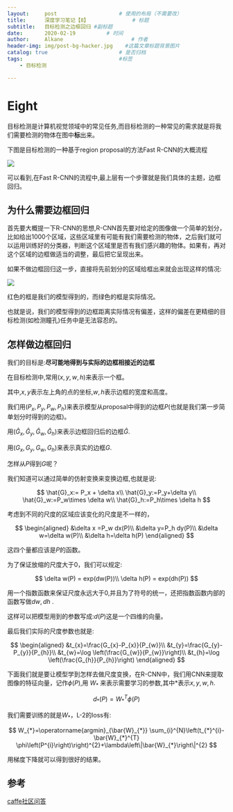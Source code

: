 ```yaml
---
layout:     post                    # 使用的布局（不需要改）
title:      深度学习笔记【8】              # 标题 
subtitle:   目标检测之边框回归 #副标题
date:       2020-02-19          # 时间
author:     Alkane                      # 作者
header-img: img/post-bg-hacker.jpg    #这篇文章标题背景图片
catalog: true                       # 是否归档
tags:                               #标签
    - 目标检测

---
```




# Eight

目标检测是计算机视觉领域中的常见任务,而目标检测的一种常见的需求就是将我们需要检测的物体在图中**标**出来。



下图是目标检测的一种基于region proposal的方法Fast R-CNN的大概流程



![](https://d2l.ai/_images/fast-rcnn.svg)



可以看到,在Fast R-CNN的流程中,最上层有一个步骤就是我们具体的主题，边框回归。



## 为什么需要边框回归

首先要大概提一下R-CNN的思想,R-CNN首先要对给定的图像做一个简单的划分，比如给出1000个区域，这些区域里有可能有我们需要检测的物体，之后我们就可以运用训练好的分类器，判断这个区域里是否有我们感兴趣的物体。如果有，再对这个区域的边框做适当的调整，最后把它呈现出来。



如果不做边框回归这一步，直接将先前划分的区域给框出来就会出现这样的情况:



![](https://pic.downk.cc/item/5e4cec2248b86553ee915a38.jpg)



红色的框是我们的模型得到的，而绿色的框是实际情况。



也就是说，我们的模型得到的边框距离实际情况有偏差，这样的偏差在更精细的目标检测(如检测瞳孔)任务中是无法容忍的。



## 怎样做边框回归

我们的目标是:**尽可能地得到与实际的边框相接近的边框**



在目标检测中,常用$(x,y,w,h)$来表示一个框。



其中,$x,y$表示左上角的点的坐标,$w,h$表示边框的宽度和高度。



我们用$(P_x,P_y,P_w,P_h)$来表示模型从proposal中得到的边框$P$(也就是我们第一步简单划分时得到的边框)。



用$(\hat{G}_x,\hat{G}_y,\hat{G}_w,\hat{G}_h)$来表示边框回归后的边框$\hat{G}$.



用$(G_x,G_y,G_w,G_h)$来表示真实的边框$G$.



怎样从$P$得到$G$呢？



我们知道可以通过简单的仿射变换来变换边框,也就是说:


$$
\hat{G}_x:= P_x + \delta x\\
\hat{G}_y:=P_y+\delta y\\
\hat{G}_w:=P_w\times \delta w\\
\hat{G}_h:=P_h\times \delta h
$$


考虑到不同的尺度的区域应该变化的尺度是不一样的，


$$
\begin{aligned}
&\delta x =P_w dx(P)\\
&\delta y=P_h dy(P)\\
&\delta w=\delta w(P)\\
&\delta h=\delta h(P)
\end{aligned}
$$


这四个量都应该是$P$的函数。



为了保证放缩的尺度大于0，我们可以规定:


$$
\delta w(P) = exp(dw(P))\\
\delta h(P) = exp(dh(P))
$$


用一个指数函数来保证尺度永远大于0,并且为了符号的统一，还把指数函数内部的函数写做$dw,dh$ .



这样可以把模型用到的参数写成:$d(P)$这是一个四维的向量。



最后我们实际的尺度参数也就是:


$$
\begin{aligned}
&t_{x}=\frac{G_{x}-P_{x}}{P_{w}}\\
&t_{y}=\frac{G_{y}-P_{y}}{P_{h}}\\
&t_{w}=\log \left(\frac{G_{w}}{P_{w}}\right)\\
&t_{h}=\log \left(\frac{G_{h}}{P_{h}}\right)
\end{aligned}
$$




下面我们就是要让模型学到怎样去做尺度变换，在R-CNN中，我们用CNN来提取图像的特征向量，记作$\phi(P)$,用 $W_*$ 来表示需要学习的参数,其中*表示$x,y,w,h$.


$$
d_*(P) = W_*^T\phi(P)
$$


我们需要训练的就是$W_*$，L-2的loss有:


$$
W_{*}=\operatorname{argmin}_{\bar{W}_{*}} \sum_{i}^{N}\left(t_{*}^{i}-\bar{W}_{*}^{T} \phi\left(P^{i}\right)\right)^{2}+\lambda\left\|\bar{W}_{*}\right\|^{2}
$$


用梯度下降就可以得到很好的结果。



## 参考

[caffe社区问答](http://caffecn.cn/?/question/160)